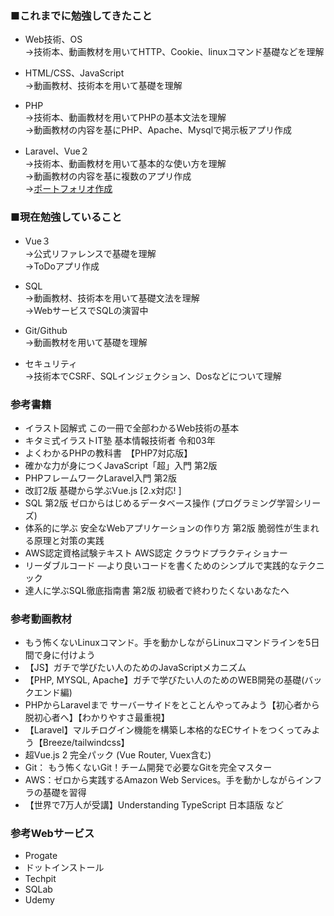 ### ■これまでに勉強してきたこと
- Web技術、OS<br>
→技術本、動画教材を用いてHTTP、Cookie、linuxコマンド基礎などを理解

- HTML/CSS、JavaScript<br>
→動画教材、技術本を用いて基礎を理解

- PHP<br>
→技術本、動画教材を用いてPHPの基本文法を理解<br>
→動画教材の内容を基にPHP、Apache、Mysqlで掲示板アプリ作成

- Laravel、Vue２<br>
→技術本、動画教材を用いて基本的な使い方を理解<br>
→動画教材の内容を基に複数のアプリ作成<br>
→[ポートフォリオ作成](https://github.com/HuntingRathalos/portfolio)

### ■現在勉強していること
- Vue３<br>
→公式リファレンスで基礎を理解<br>
→ToDoアプリ作成

- SQL<br>
→動画教材、技術本を用いて基礎文法を理解<br>
→WebサービスでSQLの演習中

- Git/Github<br>
→動画教材を用いて基礎を理解

- セキュリティ<br>
→技術本でCSRF、SQLインジェクション、Dosなどについて理解

### 参考書籍
- イラスト図解式 この一冊で全部わかるWeb技術の基本
- キタミ式イラストIT塾 基本情報技術者 令和03年
- よくわかるPHPの教科書　【PHP7対応版】
- 確かな力が身につくJavaScript「超」入門 第2版
- PHPフレームワークLaravel入門 第2版
- 改訂2版 基礎から学ぶVue.js [2.x対応! ]
- SQL 第2版 ゼロからはじめるデータベース操作 (プログラミング学習シリーズ)
- 体系的に学ぶ 安全なWebアプリケーションの作り方 第2版 脆弱性が生まれる原理と対策の実践
- AWS認定資格試験テキスト AWS認定 クラウドプラクティショナー
- リーダブルコード ―より良いコードを書くためのシンプルで実践的なテクニック
- 達人に学ぶSQL徹底指南書 第2版 初級者で終わりたくないあなたへ

### 参考動画教材
- もう怖くないLinuxコマンド。手を動かしながらLinuxコマンドラインを5日間で身に付けよう
- 【JS】ガチで学びたい人のためのJavaScriptメカニズム
- 【PHP, MYSQL, Apache】ガチで学びたい人のためのWEB開発の基礎(バックエンド編)
- PHPからLaravelまで サーバーサイドをとことんやってみよう【初心者から脱初心者へ】【わかりやすさ最重視】
- 【Laravel】マルチログイン機能を構築し本格的なECサイトをつくってみよう【Breeze/tailwindcss】
- 超Vue.js 2 完全パック (Vue Router, Vuex含む)
- Git： もう怖くないGit！チーム開発で必要なGitを完全マスター
- AWS：ゼロから実践するAmazon Web Services。手を動かしながらインフラの基礎を習得
- 【世界で7万人が受講】Understanding TypeScript 日本語版
など


### 参考Webサービス
- Progate
- ドットインストール
- Techpit
- SQLab
- Udemy
